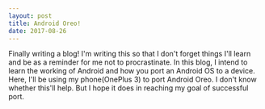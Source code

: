 ```yaml
---
layout: post
title: Android Oreo!
date: 2017-08-26
---
```


Finally writing a blog! I'm writing this so that I don't forget things I'll learn and be as a reminder for me not to procrastinate.
In this blog, I intend to learn the working of Android and how you port an Android OS to a device. Here, I'll be using my phone(OnePlus 3) to port 
Android Oreo. I don't know whether this'll help. But I hope it does in reaching my goal of successful port.

<!-- ![_config.yml]({{ site.baseurl }}/images/config.png) -->

<!-- The easiest way to make your first post is to edit this one. Go into /_posts/ and update the Hello World markdown file. For more instructions head over to the [Jekyll Now repository](https://github.com/barryclark/jekyll-now) on GitHub. -->